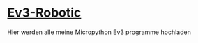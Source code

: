 
# [Ev3-Robotic](https://pybricks.com/ev3-micropython/hubs.html#)

Hier werden alle meine Micropython Ev3 programme hochladen

